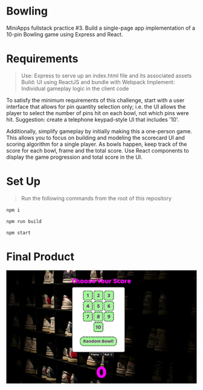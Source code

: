 # Bowling
MiniApps fullstack practice #3. Build a single-page app implementation of a 10-pin Bowling game using Express and React.

# Requirements
> Use: Express to serve up an index.html file and its associated assets
> Build: UI using ReactJS and bundle with Webpack
> Implement: Individual gameplay logic in the client code

To satisfy the minimum requirements of this challenge, start with a user interface that allows for pin quantity selection only; i.e. the UI allows the player to select the number of pins hit on each bowl, not which pins were hit. Suggestion: create a telephone keypad-style UI that includes '10'.

Additionally, simplify gameplay by initially making this a one-person game. This allows you to focus on building and modeling the scorecard UI and scoring algorithm for a single player. As bowls happen, keep track of the score for each bowl, frame and the total score. Use React components to display the game progression and total score in the UI.

# Set Up
> Run the following commands from the root of this repository
```
npm i
```
```
npm run build
```
```
npm start
```

# Final Product

![final product](./Bowling.png)